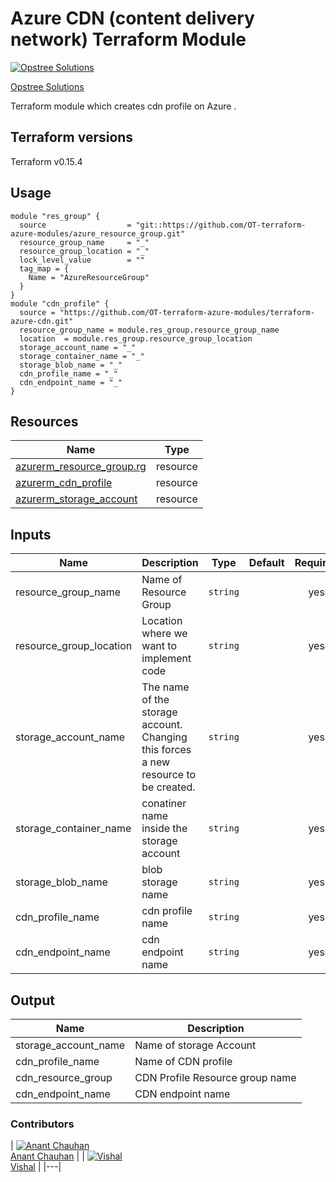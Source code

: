 Azure CDN (content delivery network) Terraform Module
=====================================

[![Opstree Solutions][opstree_avatar]][opstree_homepage]

[Opstree Solutions][opstree_homepage]

  [opstree_homepage]: https://opstree.github.io/
  [opstree_avatar]: https://img.cloudposse.com/150x150/https://github.com/opstree.png

Terraform module which creates cdn profile on Azure .

Terraform versions
------------------
Terraform v0.15.4


Usage
------

```hcl
module "res_group" {
  source                  = "git::https://github.com/OT-terraform-azure-modules/azure_resource_group.git"
  resource_group_name     = "_"
  resource_group_location = "_"
  lock_level_value        = ""
  tag_map = {
    Name = "AzureResourceGroup"
  }
}
module "cdn_profile" {
  source = "https://github.com/OT-terraform-azure-modules/terraform-azure-cdn.git"
  resource_group_name = module.res_group.resource_group_name
  location  = module.res_group.resource_group_location
  storage_account_name = "_"
  storage_container_name = "_"
  storage_blob_name = "_"
  cdn_profile_name = "_"
  cdn_endpoint_name = "_"
}
```

Resources
------
| Name | Type |
|------|------|
| [azurerm_resource_group.rg](https://registry.terraform.io/providers/hashicorp/azurerm/latest/docs/resources/resource_group) | resource |
| [azurerm_cdn_profile](https://registry.terraform.io/providers/hashicorp/azurerm/latest/docs/resources/cdn_profile) | resource |
| [azurerm_storage_account](https://registry.terraform.io/providers/hashicorp/azurerm/latest/docs/resources/storage_account) | resource |


Inputs
------
| Name | Description | Type | Default | Required |
|------|-------------|------|---------|:--------:|
| resource_group_name | Name of Resource Group | `string` |  | yes |
| resource_group_location | Location where we want to implement code | `string` |  | yes |
| storage_account_name | The name of the storage account. Changing this forces a new resource to be created. | `string` | | yes |
| storage_container_name | conatiner name inside the storage account | `string` | | yes |
| storage_blob_name | blob storage name | `string` | | yes |
| cdn_profile_name | cdn profile name | `string` | | yes |
| cdn_endpoint_name | cdn endpoint name | `string` | | yes |


Output
------
| Name | Description |
|------|-------------|  
| storage_account_name | Name of storage Account |
| cdn_profile_name | Name of CDN profile |
| cdn_resource_group | CDN Profile Resource group name |
| cdn_endpoint_name | CDN endpoint name |


### Contributors

|  [![Anant Chauhan][Anant_avatar]][Anant_homepage]<br/>[Anant Chauhan][Anant_homepage] |
|  [![Vishal][vishal_avatar]][vishal_homepage]<br/>[Vishal][vishal_homepage] |
|---|

  [anant_homepage]: https://gitlab.com/anant.chauhan1
  [anant_avatar]: https://gitlab.com/uploads/-/system/user/avatar/9372704/avatar.png?width=400
  [vishal_avatar]: https://gitlab.com/uploads/-/system/user/avatar/8835802/avatar.png?width=400
  [vishal_homepage]: https://gitlab.com/alfavishal1100